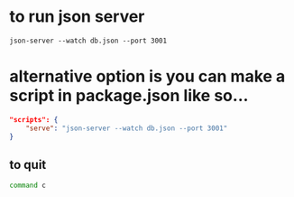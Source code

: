 # to run json server

```
json-server --watch db.json --port 3001
```

# alternative option is you can make a script in package.json like so...

```json
"scripts": {
    "serve": "json-server --watch db.json --port 3001"
}
```

## to quit

```bash
command c
```
